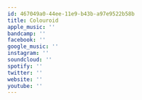 ```yaml
---
id: 467049a0-44ee-11e9-b43b-a97e9522b58b
title: Colouroid
apple_music: ''
bandcamp: ''
facebook: ''
google_music: ''
instagram: ''
soundcloud: ''
spotify: ''
twitter: ''
website: ''
youtube: ''
---
```

